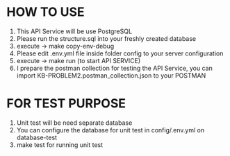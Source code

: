 # HOW TO USE
1. This API Service will be use PostgreSQL
2. Please run the structure.sql into your freshly created database
3. execute -> make copy-env-debug
4. Please edit .env.yml file inside folder config to your server configuration
5. execute -> make run (to start API SERVICE)
6. I prepare the postman collection for testing the API Service, you can import KB-PROBLEM2.postman_collection.json to your POSTMAN

# FOR TEST PURPOSE
1. Unit test will be need separate database
2. You can configure the database for unit test in config/.env.yml on database-test
3. make test for running unit test